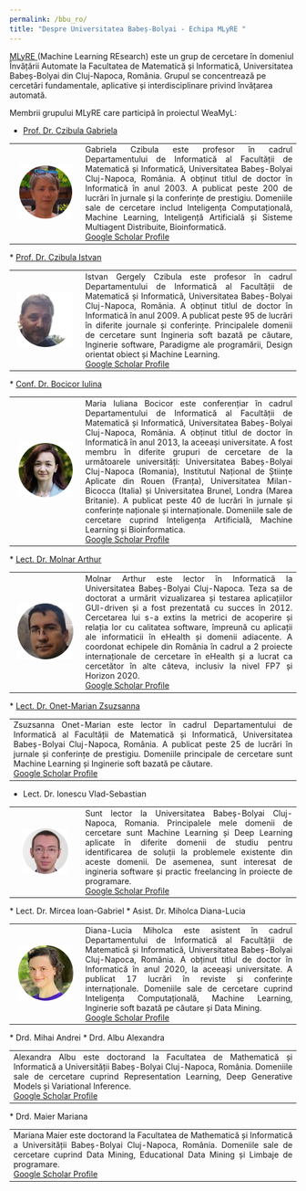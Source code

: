 ```yaml
---
permalink: /bbu_ro/
title: "Despre Universitatea Babeș-Bolyai - Echipa MLyRE "
---
```


<a href="http://www.cs.ubbcluj.ro/ml/">MLyRE </a> (Machine Learning REsearch) este un grup de cercetare în domeniul Învățării Automate la Facultatea de Matematică și Informatică, Universitatea Babeș-Bolyai din Cluj-Napoca, România. Grupul se concentrează pe cercetări fundamentale, aplicative și interdisciplinare privind învățarea automată.

Membrii grupului MLyRE care participă în proiectul WeaMyL:

* <a href= "http://www.cs.ubbcluj.ro/~gabis/"> Prof. Dr. Czibula Gabriela </a>
<table>
<tr>
<td width="25%" ><center> <img src="/_site/assets/images/bio/circle_GabrielaCzibula.png"/> </center></td>
<td align="justify">
Gabriela Czibula este profesor în cadrul Departamentului de Informatică al Facultății de Matematică și Informatică, Universitatea Babeș-Bolyai Cluj-Napoca, România. A obținut titlul de doctor în Informatică în anul 2003. A publicat peste 200 de lucrări în jurnale și la conferințe de prestigiu. Domeniile sale de cercetare includ Inteligența Computațională, Machine Learning, Inteligență Artificială și Sisteme Multiagent Distribuite, Bioinformatică.<br>
<a href="https://scholar.google.com/citations?user=0_ybi_oAAAAJ&hl=ro"> Google Scholar Profile </a>
</td>
</tr>
</table>
* <a href= "http://www.cs.ubbcluj.ro/~istvanc/"> Prof. Dr. Czibula Istvan </a>
<table>
<tr>
<td width="25%" ><center> <img src="/_site/assets/images/bio/circle_IstvanCzibula.png"/> </center></td>
<td align="justify">Istvan Gergely Czibula este profesor în cadrul Departamentului de Informatică al Facultății de Matematică și Informatică, Universitatea Babeș-Bolyai Cluj-Napoca, România. A obținut titlul de doctor în Informatică în anul 2009. A publicat peste 95 de lucrări în diferite journale și conferințe. Principalele domenii de cercetare sunt Ingineria soft bazată pe căutare, Inginerie software, Paradigme ale programării, Design orientat obiect și Machine Learning.
<br>
<a href="https://scholar.google.com/citations?user=eSWofb8AAAAJ&hl=ro&oi=sra"> Google Scholar Profile </a>
</td>
</tr>
</table>
* <a href= "https://sites.google.com/view/iuliana-bocicor/home"> Conf. Dr. Bocicor Iulina </a>
<table>
<tr>
<td width="25%" ><center> <img src="/_site/assets/images/bio/circle_IulianaBocicor.png"/> </center></td>
<td align="justify">Maria Iuliana Bocicor este conferențiar în cadrul Departamentului de Informatică al Facultății de Matematică și Informatică, Universitatea Babeș-Bolyai Cluj-Napoca, România. A obținut titlul de doctor în Informatică în anul 2013, la aceeași universitate. A fost membru în diferite grupuri de cercetare de la următoarele universități: Universitatea Babeș-Bolyai Cluj-Napoca (Romania), Institutul Național de Științe Aplicate din Rouen (Franța), Universitatea Milan-Bicocca (Italia) și Universitatea Brunel, Londra (Marea Britanie). A publicat peste 40 de lucrări în jurnale și conferințe naționale și internaționale. Domeniile sale de cercetare cuprind Inteligența Artificială, Machine Learning și Bioinformatica.
<br>
<a href="https://scholar.google.com/citations?user=WZnRL3YAAAAJ&hl=en"> Google Scholar Profile </a>
</td>
</tr>
</table>
* <a href= "https://arthur486.wordpress.com/"> Lect. Dr. Molnar Arthur </a>
<table>
<tr>
<td width="25%" ><center> <img src="/_site/assets/images/bio/ArthurMolnar-circle.png"/> </center></td>
<td align="justify">Molnar Arthur este lector în Informatică la Universitatea Babeș-Bolyai Cluj-Napoca. Teza sa de doctorat a urmărit vizualizarea și testarea aplicațiilor GUI-driven și a fost prezentată cu succes în 2012. Cercetarea lui s-a extins la metrici de acoperire și relația lor cu calitatea software, împreună cu aplicații ale informaticii în eHealth și domenii adiacente. A coordonat echipele din România în cadrul a 2 proiecte internaționale de cercetare în eHealth și a lucrat ca cercetător în alte câteva, inclusiv la nivel FP7 și Horizon 2020.
<br>
<a href="https://scholar.google.com/citations?user=aPimZycAAAAJ&hl=en"> Google Scholar Profile </a>
</td>
</tr>
</table>
* <a href= "http://www.cs.ubbcluj.ro/~marianzsu/"> Lect. Dr. Onet-Marian Zsuzsanna </a>
<table>
<tr>
<td align="justify">Zsuzsanna Onet-Marian este lector în cadrul Departamentului de Informatică al Facultății de Matematică și Informatică, Universitatea Babeș-Bolyai Cluj-Napoca, România. A publicat peste 25 de lucrări în jurnale și conferințe de prestigiu. Domeniile principale de cercetare sunt Machine Learning și Inginerie soft bazată pe căutare.<br>
<a href="https://scholar.google.com/citations?user=U_dLunYAAAAJ&hl=en"> Google Scholar Profile </a>
</td>
</tr>
</table>

* Lect. Dr. Ionescu Vlad-Sebastian
<table>
<tr>
<td width="25%" ><center> <img src="/_site/assets/images/bio/vlad_ionescu-circle.png"/> </center></td>
<td align="justify">Sunt lector la Universitatea Babeș-Bolyai Cluj-Napoca, Romania. Principalele mele domenii de cercetare sunt Machine Learning și Deep Learning aplicate în diferite domenii de studiu pentru identificarea de soluții la problemele existente din aceste domenii. De asemenea, sunt interesat de ingineria software și practic freelancing în proiecte de programare.
<br>
<a href="https://scholar.google.ro/citations?user=iUuFgp0AAAAJ&hl=en"> Google Scholar Profile </a>
</td>
</tr>
</table>
* Lect. Dr. Mircea Ioan-Gabriel
* Asist. Dr. Miholca Diana-Lucia
<table>
<tr>
<td width="25%" ><center> <img src="/_site/assets/images/bio/circle_DianaMiholca.png"/> </center></td>
<td align="justify">Diana-Lucia Miholca este asistent în cadrul Departamentului de Informatică al Facultății de Matematică și Informatică, Universitatea Babeș-Bolyai Cluj-Napoca, România.  A obținut titlul de doctor în Informatică în anul 2020, la aceeași universitate. A publicat 17 lucrări în reviste și conferințe internaționale. Domeniile sale de cercetare cuprind Inteligența Computațională, Machine Learning, Inginerie soft bazată pe căutare și Data Mining.
<br>
<a href="https://scholar.google.ro/citations?user=N8WkF18AAAAJ&hl=en"> Google Scholar Profile </a>
</td>
</tr>
</table>
* Drd. Mihai Andrei
* Drd. Albu Alexandra
<table>
<tr>
<td align="justify">Alexandra Albu este doctorand la Facultatea de Mathematică și Informatică a Universității Babeș-Bolyai Cluj-Napoca, România. Domeniile sale de cercetare cuprind Representation Learning, Deep Generative Models și Variational Inference.<br>
<a href="https://scholar.google.ro/citations?user=ULzTj-UAAAAJ&hl=en"> Google Scholar Profile </a>
</td>
</tr>
</table>
* Drd. Maier Mariana
<table>
<tr>
<td align="justify">Mariana Maier este doctorand la Facultatea de Mathematică și Informatică a Universității Babeș-Bolyai Cluj-Napoca, România. Domeniile sale de cercetare cuprind Data Mining, Educational Data Mining și Limbaje de programare.<br>
<a href="https://scholar.google.com/citations?user=1MQDkl4AAAAJ&hl=ro"> Google Scholar Profile </a>
</td>
</tr>
</table>
